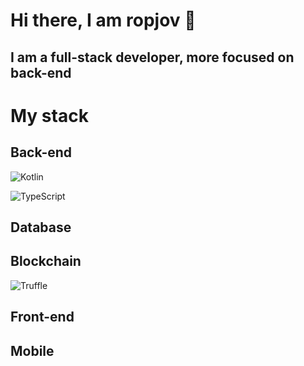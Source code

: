 # Hi there, I am ropjov 👋

## I am a full-stack developer, more focused on back-end

# My stack

## Back-end

![Kotlin](https://img.shields.io/badge/kotlin-%230095D5.svg?style=for-the-badge&logo=kotlin&logoColor=white)

![TypeScript](https://img.shields.io/badge/typescript-%23007ACC.svg?style=for-the-badge&logo=typescript&logoColor=white)

## Database

## Blockchain
![Truffle](https://img.shields.io/badge/truffle-7D4698?style=for-the-badge&logo=ethereum&logoColor=white)

## Front-end

## Mobile


<!--
**ropjov/ropjov** is a ✨ _special_ ✨ repository because its `README.md` (this file) appears on your GitHub profile.

Here are some ideas to get you started:

- 🔭 I’m currently working on ...
- 🌱 I’m currently learning ...
- 👯 I’m looking to collaborate on ...
- 🤔 I’m looking for help with ...
- 💬 Ask me about ...
- 📫 How to reach me: ...
- 😄 Pronouns: ...
- ⚡ Fun fact: ...
-->
